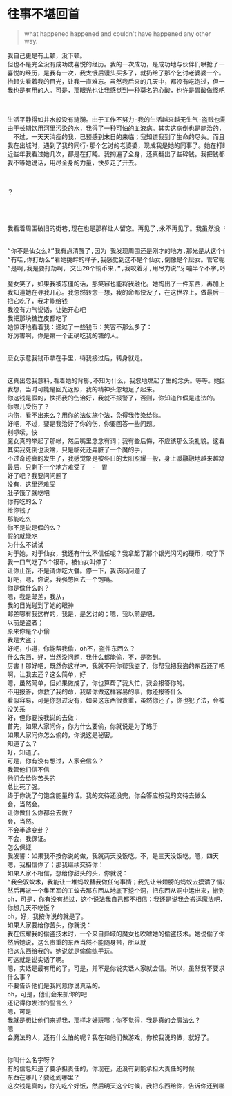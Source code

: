 # 往事不堪回首


> what happened happened and couldn't have happened any other way. 


<pre>
我自己更是有上顿，没下顿。
但也不是完全没有成功或喜悦的经历。我的一次成功，是成功地与伙伴们哄抢了一个乞讨老婆婆的钱罐。
喜悦的经历，是我有一次，我太饿后馒头买多了，就扔给了那个乞讨老婆婆一个。老婆婆那连声和道谢，以及
抬起头看着我的目光，让我一直难忘。虽然我后来的几天中，都没有吃饱过，但一想起那目光，我就感觉很满足：
我也是有用的人。可是，那眼光也让我感觉到一种莫名的心酸，也许是胃酸做怪吧。



生活平静得如井水般没有涟漪。由于工作不努力-我的生活越来越无生气-盗贼也需要拼命工作的。
由于长期饮用河里污染的水，我得了一种可怕的血液病。其实这病倒也是能治的，但需要非常多的钱-至少对我来讲，是天文数字。我的身体日渐虚弱。由于病痛，我不用装就显得很可怜，所以，虽然本职的偷盗早已做不了，但是乞讨倒是收益不错。
　不过，一天天消瘦的我，已预感到末日的来临；我知道我到了生命的尽头。而且，即使这样的生命能维持下去，这样的生活又有什么意义呢？我要找个地方了结。但不能让别人看笑话。我要走得越远越好...
我在出城时，遇到了我的同行-那个乞讨的老婆婆，现成我是她的同事了。她在打盹，没有看我。她的年龄很大了，
近些年我看过她几次，都是在打盹。我掏遍了全身，还真翻出了些碎钱。我把钱都放到了婆婆的钵里，钱币碰撞的声音将婆婆吵醒了，我真后悔。谢谢，谢谢，谢谢。婆婆无力地说，抬头看了我一眼，然后漏出惊异的眼神。
我不等她说话，用尽全身的力量，快步走了开去。



？




我看着周围破旧的街巷,现在也是那样让人留恋。再见了,永不再见了。我虽然没 有眼泪下来,但我心里早已是难过到极点。我凭着仅有的体力,沿街向东缓缓地走着。走到走出街的尽头。周 围真的荒凉了,蒿草越来越高,我要找个没有打扰的地方,晒着太阳,静静地离去。我喘着长气,一步步地向 前走,我感觉已到了世界的尽头。我要走得远远的,要不被野狗给吃了就太倒霉了。终于我走不动了,我爬到 路边的草地上,找到一棵树,靠在树上,向着南方,缓缓关上了眼。 不知过了多久,我努力再睁开眼,想看 这世界最后一眼。我确看到一个人站在我面前。仔细看时,我知道我完了,不过也好,因我竟然来到了天堂。 周围都发着光,站在我面前的是个仙女,她全身是白色的,好象有点浅粉色。不过衣领和袖子是蓝紫色的,非 常显眼。我始终弄不清,我对这身衣服一直记得非常清晰,按理说当时我不应看得很清。可以我但清晰地记得 很个颜色,甚至十几年后,我的记忆一点也没有变化。我努力开始说话,“我真的能进天堂么”?“天堂”? 那我可不知道。这里不是天堂么?“


“你不是仙女么?”我有点清醒了,因为 我发现周围还是刚才的地方,那光是从这个仙女身上发出的,可能是我眼睛还是看不清,不过我确实感觉她在 发着光。“仙女?,也许吧”我路过这里,碰巧看到你倒在这里,看上去不是很好,你需要什么帮助么?”我 这里被拉回到了现实,我知道我是将死之人。我没好气地说“钱,你有钱么?”
“有哇,你打劫么“看她挑衅的样子,我感觉到这不是个仙女,倒像是个麽女。管它呢,有人送我走也好。
”是啊,我是要打劫啊, 交出20个铜币来,“,我咬着牙,用尽力说”牙嘣半个不字,哼“哼。”我没有力量说下去了,麽女倒很配 合,真的显出很害怕的样子,开始认真在身上的褡裢里翻找,找了半天。摇摇头,叹口气。我只有2个铜币, 银币可以么?我还有金币。“嗯,今天便宜你了,拿出10个金币,放你走人”给你银币可以么?“我没有多少 力气了,”当然不可以“我哪里还有好气说话。

魔女笑了，如果我被冻僵的话，那笑容也能将我融化。她掏出了一件东西，再加上这块糖，可以了吧？
我知道她在寻我开心。我忽然转念一想，我的命都快没了，在这世界上，做最后一件能让别人开心的事，不也是算没有枉活一次么？我不再说话，无力地接过糖。
把它吃了，我才能给钱
我没有力气说话，让她开心吧
我把那块糖连皮都吃了
她惊讶地看着我：递过了一些钱币：笑容不那么多了：
好厉害啊，你是第一个正确吃我的糖的人。


麽女示意我钱币拿在手里，待我接过后，转身就走。


这真出忽我意料,看着她的背影,不知为什么，我忽地燃起了生的念头。等等。她回过头,还有什么吩咐么? 我这时才看到,她的手里拿着一个法仗，和传说中的魔女一样。
我想，当时可能是回光返照，我的精神头忽地足了起来。
你这钱是假的，快把我的伤治好，我就不报警了，否则，你知道作假是违法的。
你哪儿受伤了？
内伤，看不出来么？用你的法仗施个法，免得我传染给你。
好吧，不过，要是我治好了你的伤，你要回答一些问题。
别啰嗦，快
魔女真的举起了那帐，然后嘴里念念有词；我有些后悔，不应该那么没礼貌。这看来真的要弄死我了。
其实我死倒也没啥，只是临死还弄脏了一个魔的手，
不过奇迹真的发生了，我感觉象是被冬日的太阳照耀一般，身上暖融融地越来越舒服，原来的难受的感觉越来越远...
最后，只剩下一个地方难受了　-　胃
好了吧？我要问问题了
没有，这里还难受
肚子饿了就吃吧
你有吃的么？
给你钱了
那能吃么
你不是说是假的么？
假的就能吃
为什么不试试
对于她，对于仙女，我还有什么不信任呢？我拿起了那个银光闪闪的硬币，咬了下去　-　还真能咬动，而且味道，是怪怪的。
我一口气吃了5个银币，被仙女叫停了：
让你止饿，不是请你吃大餐。停一下，我该问问题了
好吧，嗯，你说，我强憋回去一个饱嗝。
你是做什么的？
嗯，我是邮差，我从，
我的目光碰到了她的眼神
邮差哪有我这样的，我是，是乞讨的；嗯，我以前是吧，
以前是盗者；
原来你是个小偷
我是大盗；
好吧，小道，你能帮我偷，oh不，盗件东西么？
什么东西，好，当然没问题，我什么都能偷，不，是盗到。
厉害！那好吧，既然你这样神，我就不用你帮我盗了，你帮我把我盗的东西还了吧。
啊，让我去还？这么简单，好
嗯，虽然简单，但如果做成了，你也算帮了我大忙，我会报答你的。
不用报答，你救了我的命，我帮你做这样容易的事，你还报答什么
看似容易，可是你想过没有，如果这东西很贵重，虽然你还了，你也犯了法，会被抓的。
没关系
好，但你要按我说的去做：
首先，如果人家问你，你为什么要偷，你就说是为了练手
如果人家问你怎么偷的，你说这是秘密。
知道了么？
好，知道了。
可是，你有没有想过，人家会信么？
我管他们信不信
他们会给你苦头的
总比死了强。
终于你说了句饱含能量的话。我的交待还没完，你会答应按我的交待去做么
会，当然会。
让你做什么你都会去做？
会，当然。
不会半途变卦？
不会，我保证。
怎么保证
我发誓：如果我不按你说的做，我就两天没饭吃。不，是三天没饭吃。嗯，四天
嗯，我相信你了；那我继续交待你：
如果人家不相信，想给你甜头的头，你就说：
“我会驭蚁术，我能让一堆蚂蚁替我做任何事情；我先让带翅膀的蚂蚁去摸清了情况。然后让一大队兵蚁消灭那里的守卫。
然后再派一个集团军的工蚁去那东西从地底下挖个洞，把东西从洞中运出来，搬到我手里。就是这样简单。我会说蚂蚁话，多会一门语言很有用的，是不是。”
oh，可是，你有没有想过，这个说法我自己都不相信；我还是说我会搬运魔法吧，“东西飞来”，那东西就飞来了。这样人家就相信了。
你想几天不吃饭？
oh，好，我按你说的就是了。
如果人家要给你苦头，你就说：
我在炫耀我的偷盗技术时，一个来自异域的魔女也吹嘘她的偷盗技术。她说偷了你们的至宝“金字塔”。我不相信，
然后她说，这么贵重的东西当然不能随身带，所以就
把这东西给我的，她说就是偷偷练手玩。
可这就是说实话了啊。
嗯，实话是最有用的了。可是，并不是你说实话人家就会信。所以，虽然我不要求你说慌，但你要答应有一件事不能说。
什么事？
不要告诉他们是我同意你说真话的。
oh，可是，他们会来抓你的吧
还记得你发过的誓言么？
嗯，可是
我就是想让他们来抓我，那样才好玩哪；你不觉得，我是真的会魔法么？
嗯
会魔法的人，还有什么怕的呢？我在和他们做游戏，你按我说的做，就好了。


你叫什么名字呀？
有的信息知道了要承担责任的，你现在，还没有到能承担大责任的时候
东西在哪儿？要还到哪里？
这次钱是真的，你先吃个好饭，然后明天这个时候，我把东西给你，告诉你还到哪；
</pre>